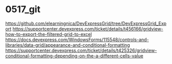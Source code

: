 # 0517_git
https://github.com/elearningnica/DevExpressGrid/tree/DevExpressGrid_Export
https://supportcenter.devexpress.com/ticket/details/t456166/gridview-how-to-export-the-filtered-grid-to-excel
https://docs.devexpress.com/WindowsForms/115548/controls-and-libraries/data-grid/appearance-and-conditional-formatting
https://supportcenter.devexpress.com/ticket/details/t425326/gridview-conditional-formatting-depending-on-the-a-different-cells-value

